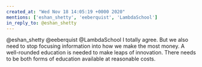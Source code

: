 ```yaml
---
created_at: "Wed Nov 18 14:05:19 +0000 2020"
mentions: ['eshan_shetty', 'eeberquist', 'LambdaSchool']
in_reply_to: @eshan_shetty
---
```


@eshan_shetty @eeberquist @LambdaSchool I totally agree. But we also need to stop focusing information into how we make the most money. A well-rounded education is needed to make leaps of innovation. There needs to be both forms of education available at reasonable costs.